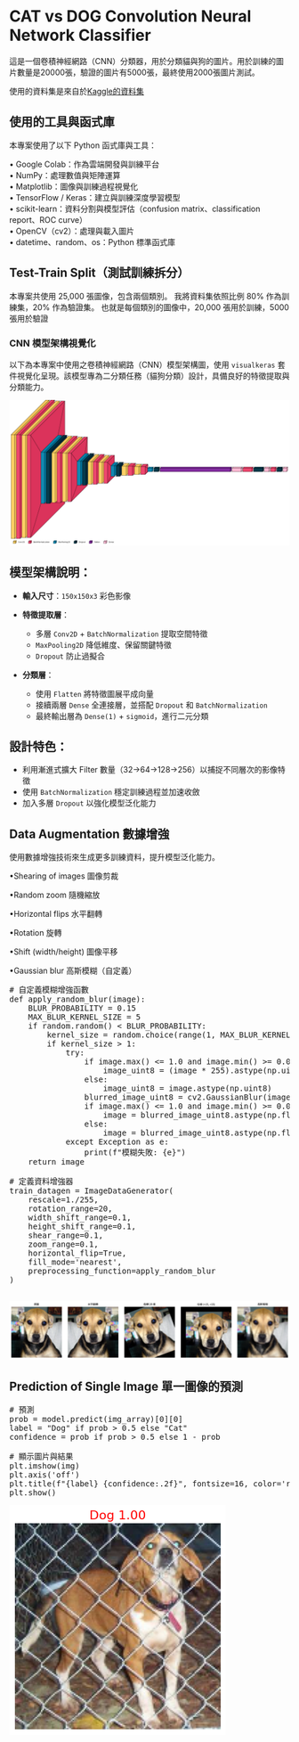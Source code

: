 # CAT vs DOG Convolution Neural Network Classifier
這是一個卷積神經網路（CNN）分類器，用於分類貓與狗的圖片。用於訓練的圖片數量是20000張，驗證的圖片有5000張，最終使用2000張圖片測試。

使用的資料集是來自於[Kaggle的資料集](https://www.kaggle.com/datasets/karakaggle/kaggle-cat-vs-dog-dataset)

##  使用的工具與函式庫

本專案使用了以下 Python 函式庫與工具：

• Google Colab：作為雲端開發與訓練平台  
• NumPy：處理數值與矩陣運算  
• Matplotlib：圖像與訓練過程視覺化  
• TensorFlow / Keras：建立與訓練深度學習模型  
• scikit-learn：資料分割與模型評估（confusion matrix、classification report、ROC curve）  
• OpenCV（cv2）：處理與載入圖片  
• datetime、random、os：Python 標準函式庫  

##  Test-Train Split（測試訓練拆分）
本專案共使用 25,000 張圖像，包含兩個類別。
我將資料集依照比例 80% 作為訓練集，20% 作為驗證集。
也就是每個類別的圖像中，20,000 張用於訓練，5000 張用於驗證

### CNN 模型架構視覺化
以下為本專案中使用之卷積神經網路（CNN）模型架構圖，使用 `visualkeras` 套件視覺化呈現。該模型專為二分類任務（貓狗分類）設計，具備良好的特徵提取與分類能力。

![CNN Model Visualization](模型視覺圖.png)

##  模型架構說明：

- **輸入尺寸**：`150x150x3` 彩色影像
- **特徵提取層**：
  - 多層 `Conv2D` + `BatchNormalization` 提取空間特徵
  - `MaxPooling2D` 降低維度、保留關鍵特徵
  - `Dropout` 防止過擬合

- **分類層**：
  - 使用 `Flatten` 將特徵圖展平成向量
  - 接續兩層 `Dense` 全連接層，並搭配 `Dropout` 和 `BatchNormalization`
  - 最終輸出層為 `Dense(1)` + `sigmoid`，進行二元分類

## 設計特色：
- 利用漸進式擴大 Filter 數量（32→64→128→256）以捕捉不同層次的影像特徵
- 使用 `BatchNormalization` 穩定訓練過程並加速收斂
- 加入多層 `Dropout` 以強化模型泛化能力

## Data Augmentation 數據增強
使用數據增強技術來生成更多訓練資料，提升模型泛化能力。

•Shearing of images 圖像剪裁

•Random zoom 隨機縮放

•Horizontal flips 水平翻轉

•Rotation 旋轉

•Shift (width/height) 圖像平移

•Gaussian blur 高斯模糊（自定義）
<pre>
# 自定義模糊增強函數
def apply_random_blur(image):
    BLUR_PROBABILITY = 0.15
    MAX_BLUR_KERNEL_SIZE = 5
    if random.random() < BLUR_PROBABILITY:
        kernel_size = random.choice(range(1, MAX_BLUR_KERNEL_SIZE + 1, 2))
        if kernel_size > 1:
            try:
                if image.max() <= 1.0 and image.min() >= 0.0:
                    image_uint8 = (image * 255).astype(np.uint8)
                else:
                    image_uint8 = image.astype(np.uint8)
                blurred_image_uint8 = cv2.GaussianBlur(image_uint8, (kernel_size, kernel_size), 0)
                if image.max() <= 1.0 and image.min() >= 0.0:
                    image = blurred_image_uint8.astype(np.float32) / 255.0
                else:
                    image = blurred_image_uint8.astype(np.float32)
            except Exception as e:
                print(f"模糊失敗: {e}")
    return image

# 定義資料增強器
train_datagen = ImageDataGenerator(
    rescale=1./255,
    rotation_range=20,
    width_shift_range=0.1,
    height_shift_range=0.1,
    shear_range=0.1,
    zoom_range=0.1,
    horizontal_flip=True,
    fill_mode='nearest',
    preprocessing_function=apply_random_blur
)
                  </pre>
![資料增強範例圖](增強圖片範例.png)

## Prediction of Single Image 單一圖像的預測
<pre>
# 預測
prob = model.predict(img_array)[0][0]
label = "Dog" if prob > 0.5 else "Cat"
confidence = prob if prob > 0.5 else 1 - prob

# 顯示圖片與結果
plt.imshow(img)
plt.axis('off')
plt.title(f"{label} {confidence:.2f}", fontsize=16, color='red')
plt.show()
</pre>
![單一圖片預測](單一圖片預測.png)

